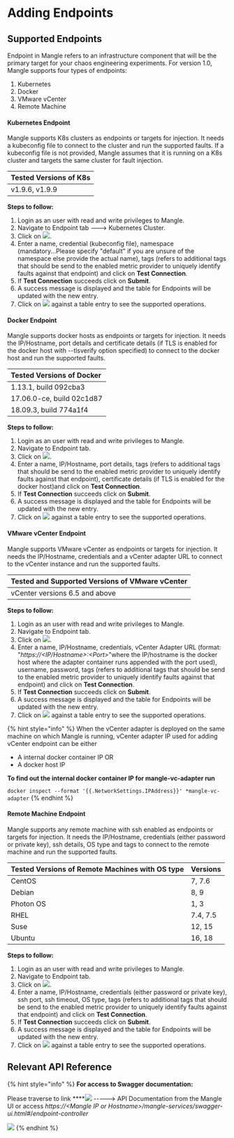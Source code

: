 # Adding Endpoints

## Supported Endpoints

Endpoint in Mangle refers to an infrastructure component that will be the primary target for your chaos engineering experiments. For version 1.0, Mangle supports four types of endpoints:

1. Kubernetes
2. Docker
3. VMware vCenter
4. Remote Machine

#### Kubernetes Endpoint

Mangle supports K8s clusters as endpoints or targets for injection. It needs a kubeconfig file to connect to the cluster and run the supported faults. If a kubeconfig file is not provided, Mangle assumes that it is running on a K8s cluster and targets the same cluster for fault injection.

| Tested Versions of K8s |
| :--- |
| v1.9.6, v1.9.9 |

**Steps to follow:** 

1. Login as an user with read and write privileges to Mangle.
2. Navigate to Endpoint tab ---&gt; Kubernetes Cluster.
3. Click on ![](../.gitbook/assets/k8sclusterbutton.png).
4. Enter a name, credential \(kubeconfig file\), namespace \(mandatory...Please specify "default" if you are unsure of the namespace else provide the actual name\), tags \(refers to additional tags that should be send to the enabled metric provider to uniquely identify faults against that endpoint\) and click on **Test Connection**.
5. If **Test Connection** succeeds click on **Submit**.
6. A success message is displayed and the table for Endpoints will be updated with the new entry.
7. Click on ![](../.gitbook/assets/supportedactionsbutton.png) against a table entry to see the supported operations.

#### Docker Endpoint

Mangle supports docker hosts as endpoints or targets for injection. It needs the IP/Hostname, port details and certificate details \(if TLS is enabled for the docker host with --tlsverify option specified\) to connect to the docker host and run the supported faults.

| Tested Versions of Docker |
| :--- |
| 1.13.1, build 092cba3 |
| 17.06.0-ce, build 02c1d87 |
| 18.09.3, build 774a1f4 |

**Steps to follow:** 

1. Login as an user with read and write privileges to Mangle.
2. Navigate to Endpoint tab.
3. Click on ![](../.gitbook/assets/dockerbutton.png).
4. Enter a name, IP/Hostname, port details, tags \(refers to additional tags that should be send to the enabled metric provider to uniquely identify faults against that endpoint\), certificate details \(if TLS is enabled for the docker host\)and click on **Test Connection**.
5. If **Test Connection** succeeds click on **Submit**.
6. A success message is displayed and the table for Endpoints will be updated with the new entry.
7. Click on ![](../.gitbook/assets/supportedactionsbutton.png) against a table entry to see the supported operations.

#### VMware vCenter Endpoint

Mangle supports VMware vCenter as endpoints or targets for injection. It needs the IP/Hostname, credentials and a vCenter adapter URL to connect to the vCenter instance and run the supported faults.

| Tested and Supported Versions of VMware vCenter |
| :--- |
| vCenter versions 6.5 and above |

**Steps to follow:** 

1. Login as an user with read and write privileges to Mangle.
2. Navigate to Endpoint tab.
3. Click on ![](../.gitbook/assets/vcenterbutton.png).
4. Enter a name, IP/Hostname, credentials, vCenter Adapter URL \(format: "_https://&lt;IP/Hostname&gt;:&lt;Port&gt;_"where the IP/hostname is the docker host where the adapter container runs appended with the port used\), username, password, tags \(refers to additional tags that should be send to the enabled metric provider to uniquely identify faults against that endpoint\) and click on **Test Connection**.
5. If **Test Connection** succeeds click on **Submit**.
6. A success message is displayed and the table for Endpoints will be updated with the new entry.
7. Click on ![](../.gitbook/assets/supportedactionsbutton.png) against a table entry to see the supported operations.

{% hint style="info" %}
When the vCenter adapter is deployed on the same machine on which Mangle is running, vCenter adapter IP used for adding vCenter endpoint can be either

* A internal docker container IP OR
* A docker host IP 

**To find out the internal docker container IP for mangle-vc-adapter run**

`docker inspect --format '{{.NetworkSettings.IPAddress}}' *mangle-vc-adapter`
{% endhint %}

#### Remote Machine Endpoint

Mangle supports any remote machine with ssh enabled as endpoints or targets for injection. It needs the IP/Hostname, credentials \(either password or private key\), ssh details, OS type and tags to connect to the remote machine and run the supported faults.

| Tested Versions of Remote Machines with OS type | Versions |
| :--- | :--- |
| CentOS | 7, 7.6 |
| Debian | 8, 9 |
| Photon OS | 1, 3 |
| RHEL | 7.4, 7.5 |
| Suse | 12, 15 |
| Ubuntu | 16, 18 |

**Steps to follow:** 

1. Login as an user with read and write privileges to Mangle.
2. Navigate to Endpoint tab.
3. Click on ![](../.gitbook/assets/remotemachinebutton.png).
4. Enter a name, IP/Hostname, credentials \(either password or private key\), ssh port, ssh timeout, OS type, tags \(refers to additional tags that should be send to the enabled metric provider to uniquely identify faults against that endpoint\) and click on **Test Connection**.
5. If **Test Connection** succeeds click on **Submit**.
6. A success message is displayed and the table for Endpoints will be updated with the new entry.
7. Click on ![](../.gitbook/assets/supportedactionsbutton.png) against a table entry to see the supported operations.

## Relevant API Reference

{% hint style="info" %}
**For access to Swagger documentation:**

Please traverse to link ****![](../.gitbook/assets/help.png) -----&gt; API Documentation from the Mangle UI or access _https://&lt;Mangle IP or Hostname&gt;/mangle-services/swagger-ui.html\#_/_endpoint-controller_

  ![](../.gitbook/assets/endpointcontroller.png) 
{% endhint %}

